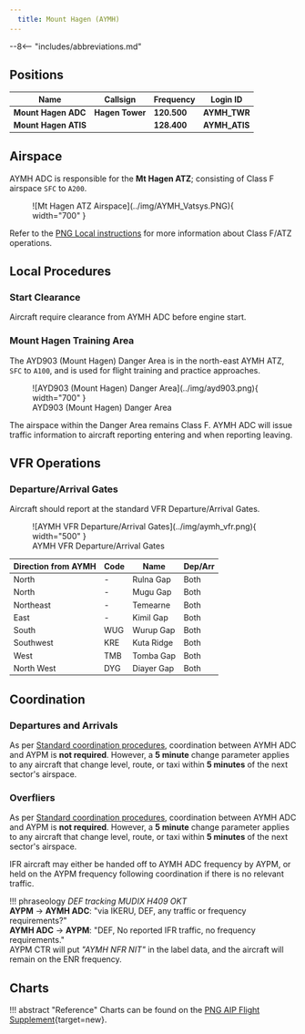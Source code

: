 ```yaml
---
  title: Mount Hagen (AYMH)
---
```


--8<-- "includes/abbreviations.md"

## Positions

| Name | Callsign | Frequency | Login ID |
| ---- | -------- | --------- | -------- |
| **Mount Hagen ADC** | **Hagen Tower**	| **120.500** | **AYMH_TWR** | 
| **Mount Hagen ATIS** | | **128.400** | **AYMH_ATIS**	 |

## Airspace
AYMH ADC is responsible for the **Mt Hagen ATZ**; consisting of Class F airspace `SFC` to `A200`.

<figure markdown>
![Mt Hagen ATZ Airspace](../img/AYMH_Vatsys.PNG){ width="700" }
</figure>

Refer to the [PNG Local instructions](../) for more information about Class F/ATZ operations.

<!---
## Maneuvering Area
### Responsibility
### Standard Taxi Routes
### Taxiway Restrictions

## Separation
### Responsibility
## Lateral Separation Points
--->
## Local Procedures
### Start Clearance
Aircraft require clearance from AYMH ADC before engine start.

### Mount Hagen Training Area
The AYD903 (Mount Hagen) Danger Area is in the north-east AYMH ATZ, `SFC` to `A100`, and is used for flight training and practice approaches.

<figure markdown>
![AYD903 (Mount Hagen) Danger Area](../img/ayd903.png){ width="700" }
    <figcaption>AYD903 (Mount Hagen) Danger Area</figcaption>
</figure>

The airspace within the Danger Area remains Class F. AYMH ADC will issue traffic information to aircraft reporting entering and when reporting leaving.


## VFR Operations
### Departure/Arrival Gates
Aircraft should report at the standard VFR Departure/Arrival Gates.

<figure markdown>
![AYMH VFR Departure/Arrival Gates](../img/aymh_vfr.png){ width="500" }
  <figcaption>AYMH VFR Departure/Arrival Gates</figcaption>
</figure>

| Direction from AYMH | Code | Name | Dep/Arr |
| ------------------- | ---- | ---- | ------- |
| North | - | Rulna Gap | Both |
| North | - | Mugu Gap | Both |
| Northeast | - | Temearne | Both |
| East | - | Kimil Gap | Both |
| South | WUG | Wurup Gap | Both |
| Southwest | KRE | Kuta Ridge | Both |
| West | TMB | Tomba Gap | Both |
| North West | DYG | Diayer Gap | Both |


<!---## Helicopter operations

## SID Selection
## ATIS
--->

## Coordination
### Departures and Arrivals
As per [Standard coordination procedures](../../controller-skills/coordination/#octa-coordination), coordination between AYMH ADC and AYPM is **not required**. However, a **5 minute** change parameter applies to any aircraft that change level, route, or taxi within **5 minutes** of the next sector's airspace.

### Overfliers
As per [Standard coordination procedures](../../controller-skills/coordination/#octa-coordination), coordination between AYMH ADC and AYPM is **not required**. However, a **5 minute** change parameter applies to any aircraft that change level, route, or taxi within **5 minutes** of the next sector's airspace.

IFR aircraft may either be handed off to AYMH ADC frequency by AYPM, or held on the AYPM frequency following coordination if there is no relevant traffic.

!!! phraseology
    *DEF tracking MUDIX H409 OKT*  
    <span class="hotline">**AYPM** -> **AYMH ADC**</span>: "via IKERU, DEF, any traffic or frequency requirements?"  
    <span class="hotline">**AYMH ADC** -> **AYPM**</span>: "DEF, No reported IFR traffic, no frequency requirements."  
    AYPM CTR will put *"AYMH NFR NIT"* in the label data, and the aircraft will remain on the ENR frequency.

## Charts
!!! abstract "Reference"
    Charts can be found on the [PNG AIP Flight Supplement](https://www.niuskypacific.com.pg/aip-flight-supplements/){target=new}.